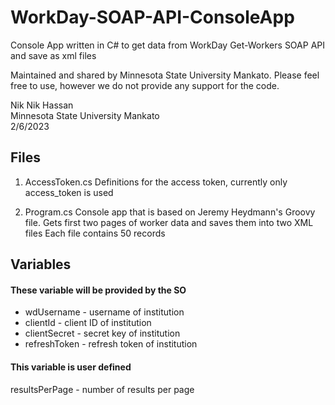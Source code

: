 # WorkDay-SOAP-API-ConsoleApp
Console App written in C# to get data from WorkDay Get-Workers SOAP API and save as xml files

Maintained and shared by Minnesota State University Mankato. Please feel free to use, however we do not provide any support for the code.


Nik Nik Hassan  
Minnesota State University Mankato  
2/6/2023

## Files
1. AccessToken.cs
Definitions for the access token, currently only access_token is used

2. Program.cs
Console app that is based on Jeremy Heydmann's Groovy file.
Gets first two pages of worker data and saves them into two XML files
Each file contains 50 records

## Variables
#### These variable will be provided by the SO
* wdUsername - username of institution
* clientId - client ID of institution
* clientSecret - secret key of institution
* refreshToken - refresh token of institution

#### This variable is user defined
resultsPerPage - number of results per page